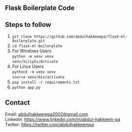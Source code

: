 ## Flask Boilerplate Code

## Steps to follow
1. `git clone https://github.com/abdulhakkeempa/flask-ml-boilerplate.git`  
2. `cd flask-ml-boilerplate`
3. For Windows Users  
     `python -m venv venv`  
     `venv/Scripts/Activate`  
4.   For Linux Users  
      `python3 -m venv venv`    
      `source venv/bin/activate`  
5. `pip install -r requirements.txt`  
6. `python app.py`

## Contact
Email: abdulhakkeempa2002@gmail.com  
Linkedin: https://www.linkedin.com/in/abdul-hakkeem-pa  
Twitter: https://twitter.com/abdulhakkeempa  

